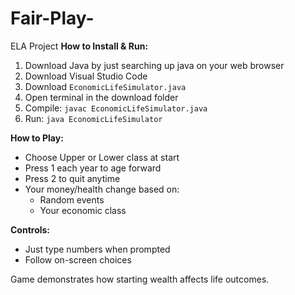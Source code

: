 # Fair-Play-
ELA Project
**How to Install & Run:**
1. Download Java by just searching up java on your web browser
2. Download Visual Studio Code
3. Download `EconomicLifeSimulator.java`
4. Open terminal in the download folder
5. Compile: `javac EconomicLifeSimulator.java`
6. Run: `java EconomicLifeSimulator`

**How to Play:**
- Choose Upper or Lower class at start
- Press 1 each year to age forward
- Press 2 to quit anytime
- Your money/health change based on:
  - Random events
  - Your economic class

**Controls:**
- Just type numbers when prompted
- Follow on-screen choices

Game demonstrates how starting wealth affects life outcomes.
